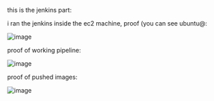 this is the jenkins part:

i ran the jenkins inside the ec2 machine, proof (you can see ubuntu@<public-ip>:

![image](https://github.com/user-attachments/assets/8bd2454c-34bc-40ae-9926-4ff791d99791)


proof of working pipeline:

![image](https://github.com/user-attachments/assets/b1c3d290-6bfe-41c5-ba41-b0c1cf2fd87d)


proof of pushed images:

![image](https://github.com/user-attachments/assets/437fdc9f-f8c8-431c-a1f0-f574dc820468)

